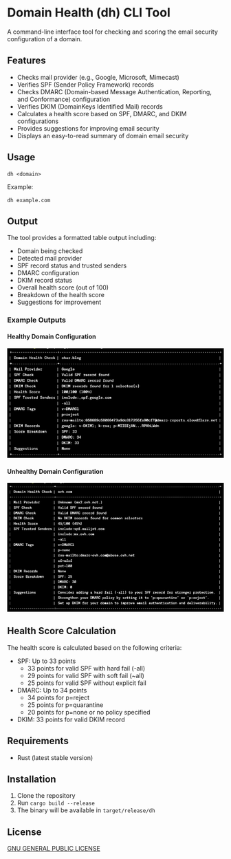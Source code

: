# Domain Health (dh) CLI Tool

A command-line interface tool for checking and scoring the email security configuration of a domain.

## Features

- Checks mail provider (e.g., Google, Microsoft, Mimecast)
- Verifies SPF (Sender Policy Framework) records
- Checks DMARC (Domain-based Message Authentication, Reporting, and Conformance) configuration
- Verifies DKIM (DomainKeys Identified Mail) records
- Calculates a health score based on SPF, DMARC, and DKIM configurations
- Provides suggestions for improving email security
- Displays an easy-to-read summary of domain email security

## Usage

```shell
dh <domain>
```

Example:

```shell
dh example.com
```

## Output

The tool provides a formatted table output including:

- Domain being checked
- Detected mail provider
- SPF record status and trusted senders
- DMARC configuration
- DKIM record status
- Overall health score (out of 100)
- Breakdown of the health score
- Suggestions for improvement

### Example Outputs

#### Healthy Domain Configuration

![Healthy Domain Output](images/healthy.png)

#### Unhealthy Domain Configuration

![Unhealthy Domain Output](images/unhealthy.png)

## Health Score Calculation

The health score is calculated based on the following criteria:

- SPF: Up to 33 points
  - 33 points for valid SPF with hard fail (-all)
  - 29 points for valid SPF with soft fail (~all)
  - 25 points for valid SPF without explicit fail
- DMARC: Up to 34 points
  - 34 points for p=reject
  - 25 points for p=quarantine
  - 20 points for p=none or no policy specified
- DKIM: 33 points for valid DKIM record

## Requirements

- Rust (latest stable version)

## Installation

1. Clone the repository
2. Run `cargo build --release`
3. The binary will be available in `target/release/dh`

## License

[GNU GENERAL PUBLIC LICENSE](LICENSE)
